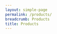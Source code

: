 ```yaml
---
layout: simple-page
permalink: /products/
breadcrumb: Products
title: Products
---
```


<!-- <div class="row">
    <div class="col is-4">
        <div align="center"><h3>SensorPod</h3></div>
        <a href="/products/sensorpod">
            <img src="/images/manuca/intro/contents.png" alt="Placeholder">
        </a>
    </div>
    <div class="col is-4">
        <div align="center"><h3>Product 2</h3></div>  
        <a href="/products/[product_2_url]">
            <img src="/images/products/placeholder.png" alt="Placeholder">
        </a>
    </div>
    <div class="col is-4">
        <div align="center"><h3>Product 3</h3></div>  
        <a href="/products/[product_3_url]">
            <img src="/images/products/placeholder.png" alt="Placeholder">
        </a>
    </div>
</div> -->